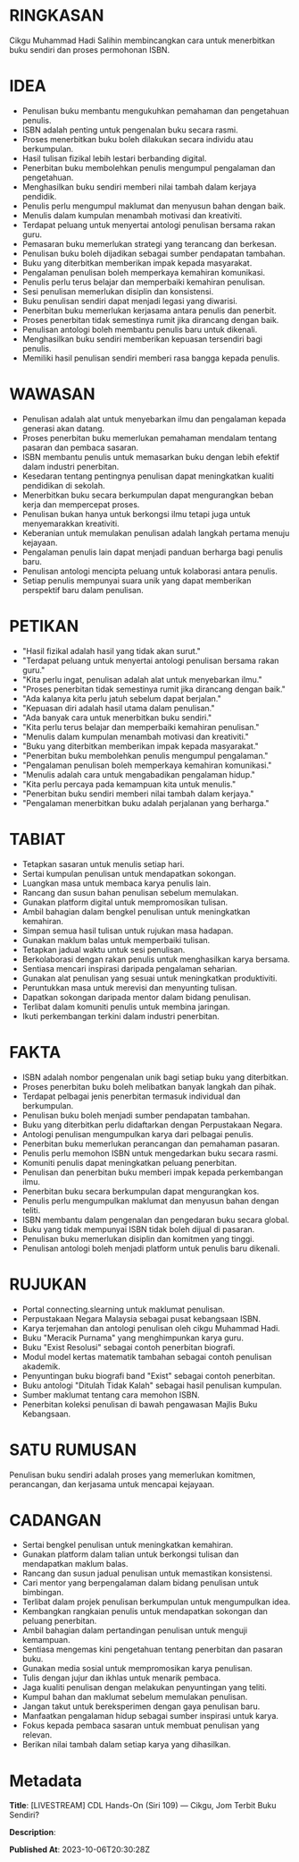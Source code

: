 # RINGKASAN
Cikgu Muhammad Hadi Salihin membincangkan cara untuk menerbitkan buku sendiri dan proses permohonan ISBN.

# IDEA
- Penulisan buku membantu mengukuhkan pemahaman dan pengetahuan penulis.
- ISBN adalah penting untuk pengenalan buku secara rasmi.
- Proses menerbitkan buku boleh dilakukan secara individu atau berkumpulan.
- Hasil tulisan fizikal lebih lestari berbanding digital.
- Penerbitan buku membolehkan penulis mengumpul pengalaman dan pengetahuan.
- Menghasilkan buku sendiri memberi nilai tambah dalam kerjaya pendidik.
- Penulis perlu mengumpul maklumat dan menyusun bahan dengan baik.
- Menulis dalam kumpulan menambah motivasi dan kreativiti.
- Terdapat peluang untuk menyertai antologi penulisan bersama rakan guru.
- Pemasaran buku memerlukan strategi yang terancang dan berkesan.
- Penulisan buku boleh dijadikan sebagai sumber pendapatan tambahan.
- Buku yang diterbitkan memberikan impak kepada masyarakat.
- Pengalaman penulisan boleh memperkaya kemahiran komunikasi.
- Penulis perlu terus belajar dan memperbaiki kemahiran penulisan.
- Sesi penulisan memerlukan disiplin dan konsistensi.
- Buku penulisan sendiri dapat menjadi legasi yang diwarisi.
- Penerbitan buku memerlukan kerjasama antara penulis dan penerbit.
- Proses penerbitan tidak semestinya rumit jika dirancang dengan baik.
- Penulisan antologi boleh membantu penulis baru untuk dikenali.
- Menghasilkan buku sendiri memberikan kepuasan tersendiri bagi penulis.
- Memiliki hasil penulisan sendiri memberi rasa bangga kepada penulis.

# WAWASAN
- Penulisan adalah alat untuk menyebarkan ilmu dan pengalaman kepada generasi akan datang.
- Proses penerbitan buku memerlukan pemahaman mendalam tentang pasaran dan pembaca sasaran.
- ISBN membantu penulis untuk memasarkan buku dengan lebih efektif dalam industri penerbitan.
- Kesedaran tentang pentingnya penulisan dapat meningkatkan kualiti pendidikan di sekolah.
- Menerbitkan buku secara berkumpulan dapat mengurangkan beban kerja dan mempercepat proses.
- Penulisan bukan hanya untuk berkongsi ilmu tetapi juga untuk menyemarakkan kreativiti.
- Keberanian untuk memulakan penulisan adalah langkah pertama menuju kejayaan.
- Pengalaman penulis lain dapat menjadi panduan berharga bagi penulis baru.
- Penulisan antologi mencipta peluang untuk kolaborasi antara penulis.
- Setiap penulis mempunyai suara unik yang dapat memberikan perspektif baru dalam penulisan.

# PETIKAN
- "Hasil fizikal adalah hasil yang tidak akan surut."
- "Terdapat peluang untuk menyertai antologi penulisan bersama rakan guru."
- "Kita perlu ingat, penulisan adalah alat untuk menyebarkan ilmu."
- "Proses penerbitan tidak semestinya rumit jika dirancang dengan baik."
- "Ada kalanya kita perlu jatuh sebelum dapat berjalan."
- "Kepuasan diri adalah hasil utama dalam penulisan."
- "Ada banyak cara untuk menerbitkan buku sendiri."
- "Kita perlu terus belajar dan memperbaiki kemahiran penulisan."
- "Menulis dalam kumpulan menambah motivasi dan kreativiti."
- "Buku yang diterbitkan memberikan impak kepada masyarakat."
- "Penerbitan buku membolehkan penulis mengumpul pengalaman."
- "Pengalaman penulisan boleh memperkaya kemahiran komunikasi."
- "Menulis adalah cara untuk mengabadikan pengalaman hidup."
- "Kita perlu percaya pada kemampuan kita untuk menulis."
- "Penerbitan buku sendiri memberi nilai tambah dalam kerjaya."
- "Pengalaman menerbitkan buku adalah perjalanan yang berharga."

# TABIAT
- Tetapkan sasaran untuk menulis setiap hari.
- Sertai kumpulan penulisan untuk mendapatkan sokongan.
- Luangkan masa untuk membaca karya penulis lain.
- Rancang dan susun bahan penulisan sebelum memulakan.
- Gunakan platform digital untuk mempromosikan tulisan.
- Ambil bahagian dalam bengkel penulisan untuk meningkatkan kemahiran.
- Simpan semua hasil tulisan untuk rujukan masa hadapan.
- Gunakan maklum balas untuk memperbaiki tulisan.
- Tetapkan jadual waktu untuk sesi penulisan.
- Berkolaborasi dengan rakan penulis untuk menghasilkan karya bersama.
- Sentiasa mencari inspirasi daripada pengalaman seharian.
- Gunakan alat penulisan yang sesuai untuk meningkatkan produktiviti.
- Peruntukkan masa untuk merevisi dan menyunting tulisan.
- Dapatkan sokongan daripada mentor dalam bidang penulisan.
- Terlibat dalam komuniti penulis untuk membina jaringan.
- Ikuti perkembangan terkini dalam industri penerbitan.

# FAKTA
- ISBN adalah nombor pengenalan unik bagi setiap buku yang diterbitkan.
- Proses penerbitan buku boleh melibatkan banyak langkah dan pihak.
- Terdapat pelbagai jenis penerbitan termasuk individual dan berkumpulan.
- Penulisan buku boleh menjadi sumber pendapatan tambahan.
- Buku yang diterbitkan perlu didaftarkan dengan Perpustakaan Negara.
- Antologi penulisan mengumpulkan karya dari pelbagai penulis.
- Penerbitan buku memerlukan perancangan dan pemahaman pasaran.
- Penulis perlu memohon ISBN untuk mengedarkan buku secara rasmi.
- Komuniti penulis dapat meningkatkan peluang penerbitan.
- Penulisan dan penerbitan buku memberi impak kepada perkembangan ilmu.
- Penerbitan buku secara berkumpulan dapat mengurangkan kos.
- Penulis perlu mengumpulkan maklumat dan menyusun bahan dengan teliti.
- ISBN membantu dalam pengenalan dan pengedaran buku secara global.
- Buku yang tidak mempunyai ISBN tidak boleh dijual di pasaran.
- Penulisan buku memerlukan disiplin dan komitmen yang tinggi.
- Penulisan antologi boleh menjadi platform untuk penulis baru dikenali.

# RUJUKAN
- Portal connecting.slearning untuk maklumat penulisan.
- Perpustakaan Negara Malaysia sebagai pusat kebangsaan ISBN.
- Karya terjemahan dan antologi penulisan oleh cikgu Muhammad Hadi.
- Buku "Meracik Purnama" yang menghimpunkan karya guru.
- Buku "Exist Resolusi" sebagai contoh penerbitan biografi.
- Modul model kertas matematik tambahan sebagai contoh penulisan akademik.
- Penyuntingan buku biografi band "Exist" sebagai contoh penerbitan.
- Buku antologi "Ditulah Tidak Kalah" sebagai hasil penulisan kumpulan.
- Sumber maklumat tentang cara memohon ISBN.
- Penerbitan koleksi penulisan di bawah pengawasan Majlis Buku Kebangsaan.

# SATU RUMUSAN
Penulisan buku sendiri adalah proses yang memerlukan komitmen, perancangan, dan kerjasama untuk mencapai kejayaan.

# CADANGAN
- Sertai bengkel penulisan untuk meningkatkan kemahiran.
- Gunakan platform dalam talian untuk berkongsi tulisan dan mendapatkan maklum balas.
- Rancang dan susun jadual penulisan untuk memastikan konsistensi.
- Cari mentor yang berpengalaman dalam bidang penulisan untuk bimbingan.
- Terlibat dalam projek penulisan berkumpulan untuk mengumpulkan idea.
- Kembangkan rangkaian penulis untuk mendapatkan sokongan dan peluang penerbitan.
- Ambil bahagian dalam pertandingan penulisan untuk menguji kemampuan.
- Sentiasa mengemas kini pengetahuan tentang penerbitan dan pasaran buku.
- Gunakan media sosial untuk mempromosikan karya penulisan.
- Tulis dengan jujur dan ikhlas untuk menarik pembaca.
- Jaga kualiti penulisan dengan melakukan penyuntingan yang teliti.
- Kumpul bahan dan maklumat sebelum memulakan penulisan.
- Jangan takut untuk bereksperimen dengan gaya penulisan baru.
- Manfaatkan pengalaman hidup sebagai sumber inspirasi untuk karya.
- Fokus kepada pembaca sasaran untuk membuat penulisan yang relevan.
- Berikan nilai tambah dalam setiap karya yang dihasilkan.

# Metadata
**Title**: [LIVESTREAM] CDL Hands-On (Siri 109) — Cikgu, Jom Terbit Buku Sendiri?

**Description**: 

**Published At**: 2023-10-06T20:30:28Z